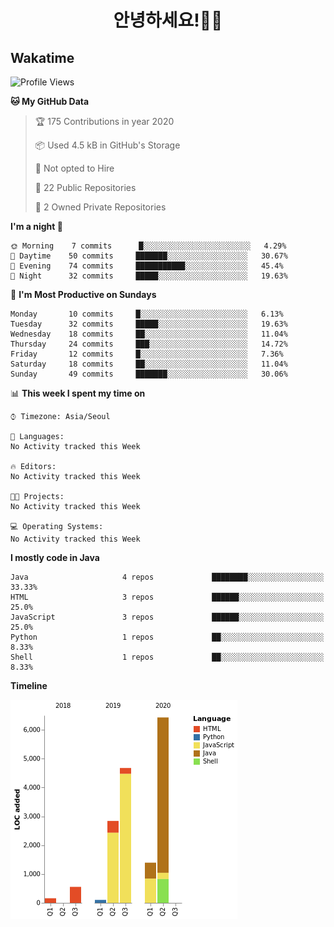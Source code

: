 # <div align="center">안녕하세요!👩‍💻</div>

## Wakatime
<!--START_SECTION:waka-->
![Profile Views](http://img.shields.io/badge/Profile%20Views-2-blue)

**🐱 My GitHub Data** 

> 🏆 175 Contributions in year 2020
 > 
> 📦 Used 4.5 kB in GitHub's Storage 
 > 
> 🚫 Not opted to Hire
 > 
> 📜 22 Public Repositories 
 > 
> 🔑 2 Owned Private Repositories 

**I'm a night 🦉** 

```text
🌞 Morning    7 commits      █░░░░░░░░░░░░░░░░░░░░░░░░   4.29% 
🌆 Daytime    50 commits     ███████░░░░░░░░░░░░░░░░░░   30.67% 
🌃 Evening    74 commits     ███████████░░░░░░░░░░░░░░   45.4% 
🌙 Night      32 commits     █████░░░░░░░░░░░░░░░░░░░░   19.63%

```
📅 **I'm Most Productive on Sundays** 

```text
Monday       10 commits     █░░░░░░░░░░░░░░░░░░░░░░░░   6.13% 
Tuesday      32 commits     █████░░░░░░░░░░░░░░░░░░░░   19.63% 
Wednesday    18 commits     ██░░░░░░░░░░░░░░░░░░░░░░░   11.04% 
Thursday     24 commits     ███░░░░░░░░░░░░░░░░░░░░░░   14.72% 
Friday       12 commits     █░░░░░░░░░░░░░░░░░░░░░░░░   7.36% 
Saturday     18 commits     ██░░░░░░░░░░░░░░░░░░░░░░░   11.04% 
Sunday       49 commits     ███████░░░░░░░░░░░░░░░░░░   30.06%

```


📊 **This week I spent my time on** 

```text
⌚︎ Timezone: Asia/Seoul

💬 Languages: 
No Activity tracked this Week

🔥 Editors: 
No Activity tracked this Week

🐱‍💻 Projects: 
No Activity tracked this Week

💻 Operating Systems: 
No Activity tracked this Week

```

**I mostly code in Java** 

```text
Java                     4 repos             ████████░░░░░░░░░░░░░░░░░   33.33% 
HTML                     3 repos             ██████░░░░░░░░░░░░░░░░░░░   25.0% 
JavaScript               3 repos             ██████░░░░░░░░░░░░░░░░░░░   25.0% 
Python                   1 repos             ██░░░░░░░░░░░░░░░░░░░░░░░   8.33% 
Shell                    1 repos             ██░░░░░░░░░░░░░░░░░░░░░░░   8.33%

```


**Timeline**

![Chart not found](https://github.com/taesikyoo/taesikyoo/blob/master/charts/bar_graph.png) 


<!--END_SECTION:waka-->

 <!--
 **taesikyoo/taesikyoo** is a ✨ _special_ ✨ repository because its `README.md` (this file) appears on your GitHub profile.
 
 Here are some ideas to get you started:
 
 - 🔭 I’m currently working on ...
 - 🌱 I’m currently learning ...
 - 👯 I’m looking to collaborate on ...
 - 🤔 I’m looking for help with ...
 - 💬 Ask me about ...
 - 📫 How to reach me: ...
 - 😄 Pronouns: ...
 - ⚡ Fun fact: ...
 -->  